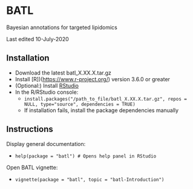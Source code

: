 # BATL
Bayesian annotations for targeted lipidomics

Last edited 10-July-2020


## Installation

* Download the latest batl_X.XX.X.tar.gz 
* Install [R])(https://www.r-project.org/) version 3.6.0 or greater
* (Optional:) Install [RStudio](https://rstudio.com/)
* In the R/RStudio console:
  * ``install.packages("/path_to_file/batl_X.XX.X.tar.gz", repos = NULL, type="source", dependencies = TRUE)``
  * If installation fails, install the package dependencies manually
  
## Instructions

Display general documentation:  
* ``help(package = "batl") # Opens help panel in RStudio``

Open BATL vignette:
* ``vignette(package = "batl", topic = "batl-Introduction")``
